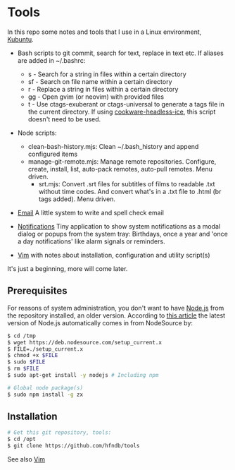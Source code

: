 # Tools

In this repo some notes and tools that I use in a Linux environment, [Kubuntu](https://kubuntu.org/).

+ Bash scripts to git commit, search for text, replace in text etc. If aliases are added in ~/.bashrc:

  - s - Search for a string in files within a certain directory
  - sf - Search on file name within a certain directory
  - r - Replace a string in files within a certain directory
  - gg - Open gvim (or neovim) with provided files
  - t - Use ctags-exuberant or ctags-universal to generate a tags file in the current directory. If using [cookware-headless-ice](https://github.com/hfndb/cookware-headless-ice), this script doesn't need to be used.

* Node scripts:
  - clean-bash-history.mjs: Clean ~/.bash_history and append configured items
  - manage-git-remote.mjs: Manage remote repositories. Configure, create, install, list, auto-pack remotes, auto-pull remotes. Menu driven.
	- srt.mjs: Convert .srt files for subtitles of films to readable .txt without time codes. And convert what's in a .txt file to .html (br tags added). Menu driven.

* [Email](./email/readme.md) A little system to write and spell check email

* [Notifications](./notifications/readme.md) Tiny application to show system notifications as a modal dialog or popups from the system tray: Birthdays, once a year and 'once a day notifications' like alarm signals or reminders.

* [Vim](./vim/readme.md) with notes about installation, configuration and utility script(s)

It's just a beginning, more will come later.


## Prerequisites

For reasons of system administration, you don't want to have [Node.js](https://en.wikipedia.org/wiki/Node.js) from the repository installed, an older version. According to [this article](https://github.com/nodesource/distributions/blob/master/README.md#debmanual) the latest version of Node.js automatically comes in from NodeSource by:


```bash
$ cd /tmp
$ wget https://deb.nodesource.com/setup_current.x
$ FILE=./setup_current.x
$ chmod +x $FILE
$ sudo $FILE
$ rm $FILE
$ sudo apt-get install -y nodejs # Including npm

# Global node package(s)
$ sudo npm install -g zx

```


## Installation

```bash
# Get this git repository, tools:
$ cd /opt
$ git clone https://github.com/hfndb/tools

```

See also [Vim](./vim/readme.md)

[comment]: <> (No comments here)
